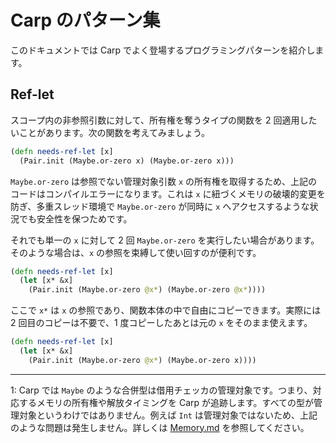 # Carp のパターン集

このドキュメントでは Carp でよく登場するプログラミングパターンを紹介します。

## Ref-let

スコープ内の非参照引数に対して、所有権を奪うタイプの関数を 2 回適用したいことがあります。次の関数を考えてみましょう。

```clojure
(defn needs-ref-let [x]
  (Pair.init (Maybe.or-zero x) (Maybe.or-zero x)))
```

`Maybe.or-zero` は参照でない管理対象引数 `x` の所有権を取得するため、上記のコードはコンパイルエラーになります。これは `x` に紐づくメモリの破壊的変更を防ぎ、多重スレッド環境で `Maybe.or-zero` が同時に `x` へアクセスするような状況でも安全性を保つためです。

それでも単一の `x` に対して 2 回 `Maybe.or-zero` を実行したい場合があります。そのような場合は、`x` の参照を束縛して使い回すのが便利です。

```clojure
(defn needs-ref-let [x]
  (let [x* &x]
    (Pair.init (Maybe.or-zero @x*) (Maybe.or-zero @x*))))
```

ここで `x*` は `x` の参照であり、関数本体の中で自由にコピーできます。実際には 2 回目のコピーは不要で、1 度コピーしたあとは元の `x` をそのまま使えます。

```clojure
(defn needs-ref-let [x]
  (let [x* &x]
    (Pair.init (Maybe.or-zero @x*) (Maybe.or-zero x))))
```

---
1: Carp では `Maybe` のような合併型は借用チェッカの管理対象です。つまり、対応するメモリの所有権や解放タイミングを Carp が追跡します。すべての型が管理対象というわけではありません。例えば `Int` は管理対象ではないため、上記のような問題は発生しません。詳しくは [Memory.md](Memory.md) を参照してください。
